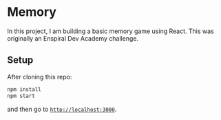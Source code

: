 # Memory

In this project, I am building a basic memory game using React. This was originally an Enspiral Dev Academy challenge.


## Setup

After cloning this repo:

```sh
npm install
npm start
```

and then go to [`http://localhost:3000`](http://localhost:3000).


